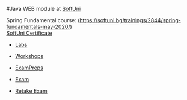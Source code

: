 #Java WEB module at [SoftUni](https://softuni.bg)

Spring Fundamental course: (https://softuni.bg/trainings/2844/spring-fundamentals-may-2020/)
<br/>
[SoftUni Certificate](https://softuni.bg/certificates/certificates/converttoimage/84803?code=d07f7815)
<br/>
  * [Labs](https://github.com/KrasimirKolchev/Spring-Fundamentals/tree/master/westcoastdealershop)
  * [Workshops](https://github.com/KrasimirKolchev/Spring-Fundamentals/tree/master/judgever2)

  * [ExamPreps](https://github.com/KrasimirKolchev/Spring-Fundamentals/tree/master/examPreps)
  * [Exam](https://github.com/KrasimirKolchev/Spring-Fundamentals/tree/master/exam)
  * [Retake Exam](https://github.com/KrasimirKolchev/Spring-Fundamentals/tree/master/retakeExam)
  
